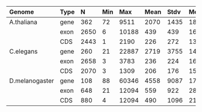 | Genome         | Type |  N   | Min |  Max  | Mean | Stdv | Med  |
|:---------------|:-----|:-----|:----|:------|:-----|:-----|:-----|
| A.thaliana     | gene |  362 |  72 |  9511 | 2070 | 1435 | 1892 |
|                | exon | 2650 |   6 | 10188 |  439 |  439 |  162 |
|                | CDS  | 2443 |   1 |  2190 |  226 |  272 |  137 |
| C.elegans      | gene |  260 |  21 | 22887 | 2719 | 3755 | 1473 |
|                | exon | 2658 |   3 | 	3783 |  236 |  224 |  162 |
|                | CDS  | 2070 |   3 |  1309 |  206 |  176 |  153 |
| D.melanogaster | gene |  108 |  88 | 60346 | 4558 | 9087 | 1765 |
|                | exon |  648 |  21 | 12094 |  559 |  922 |  287 |
|                | CDS  |  880 |   4 | 12094 |  490 | 1096 |  214 |